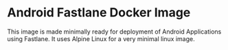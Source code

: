 # Android Fastlane Docker Image

This image is made minimally ready for deployment of Android Applications using Fastlane. It uses Alpine Linux for a very minimal linux image.
